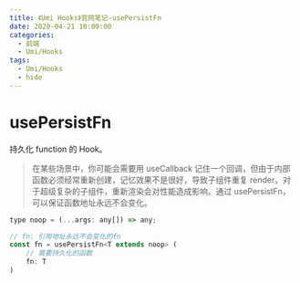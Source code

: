 ```yaml
---
title: 《Umi Hooks》官网笔记-usePersistFn
date: 2020-04-21 10:00:00
categories:
  - 前端
  - Umi/Hooks
tags:
  - Umi/Hooks
  - hide
---
```

# usePersistFn

持久化 function 的 Hook。

> 在某些场景中，你可能会需要用 useCallback 记住一个回调，但由于内部函数必须经常重新创建，记忆效果不是很好，导致子组件重复 render。对于超级复杂的子组件，重新渲染会对性能造成影响。通过 usePersistFn，可以保证函数地址永远不会变化。

```js
type noop = (...args: any[]) => any;

// fn: 引用地址永远不会变化的fn
const fn = usePersistFn<T extends noop> (
    // 需要持久化的函数
	fn: T
)
```

